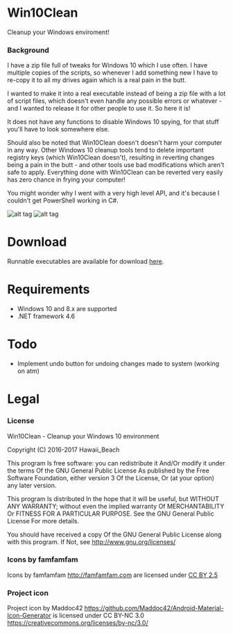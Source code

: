 # Win10Clean
Cleanup your Windows enviroment!

### Background
I have a zip file full of tweaks for Windows 10 which I use often. I have multiple copies of the scripts, so whenever I add something new I have to re-copy it to all my drives again which is a real pain in the butt.

I wanted to make it into a real executable instead of being a zip file with a lot of script files, which doesn't even handle any possible errors or whatever - and I wanted to release it for other people to use it. So here it is!

It does not have any functions to disable Windows 10 spying, for that stuff you'll have to look somewhere else.

Should also be noted that Win10Clean doesn't doesn't harm your computer in any way. Other Windows 10 cleanup tools tend to delete important registry keys (which Win10Clean doesn't), resulting in reverting changes being a pain in the butt - and other tools use bad modifications which aren't safe to apply. Everything done with Win10Clean can be reverted very easily has zero chance in frying your computer!

You might wonder why I went with a very high level API, and it's because I couldn't get PowerShell working in C#.

![alt tag](http://i.imgur.com/w5nbL6o.png)
![alt tag](http://i.imgur.com/cih36BG.png)

# Download
Runnable executables are available for download [here](https://github.com/ElPumpo/Win10Clean/releases).

# Requirements
+ Windows 10 and 8.x are supported
+ .NET framework 4.6

# Todo
- Implement undo button for undoing changes made to system (working on atm)

# Legal

### License
Win10Clean - Cleanup your Windows 10 environment

Copyright (C) 2016-2017 Hawaii_Beach

This program Is free software: you can redistribute it And/Or modify it under the terms Of the GNU General Public License As published by the Free Software Foundation, either version 3 Of the License, Or (at your option) any later version.

This program Is distributed In the hope that it will be useful, but WITHOUT ANY WARRANTY; without even the implied warranty Of MERCHANTABILITY Or FITNESS FOR A PARTICULAR PURPOSE. See the GNU General Public License For more details.

You should have received a copy Of the GNU General Public License along with this program. If Not, see <http://www.gnu.org/licenses/>

### Icons by famfamfam
Icons by famfamfam <http://famfamfam.com> are licensed under [CC BY 2.5](https://creativecommons.org/licenses/by/2.5/)

### Project icon
Project icon by Maddoc42 <https://github.com/Maddoc42/Android-Material-Icon-Generator> is licensed under CC BY-NC 3.0 <https://creativecommons.org/licenses/by-nc/3.0/>
